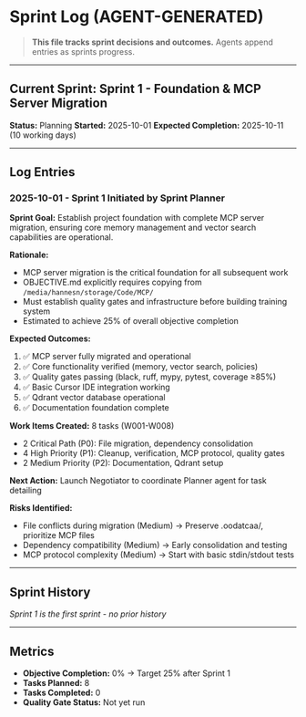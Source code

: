 # Sprint Log (AGENT-GENERATED)

> **This file tracks sprint decisions and outcomes.** Agents append entries as sprints progress.

---

## Current Sprint: Sprint 1 - Foundation & MCP Server Migration

**Status:** Planning
**Started:** 2025-10-01
**Expected Completion:** 2025-10-11 (10 working days)

---

## Log Entries

### 2025-10-01 - Sprint 1 Initiated by Sprint Planner

**Sprint Goal:** Establish project foundation with complete MCP server migration, ensuring core memory management and vector search capabilities are operational.

**Rationale:**
- MCP server migration is the critical foundation for all subsequent work
- OBJECTIVE.md explicitly requires copying from `/media/hannesn/storage/Code/MCP/`
- Must establish quality gates and infrastructure before building training system
- Estimated to achieve 25% of overall objective completion

**Expected Outcomes:**
1. ✅ MCP server fully migrated and operational
2. ✅ Core functionality verified (memory, vector search, policies)
3. ✅ Quality gates passing (black, ruff, mypy, pytest, coverage ≥85%)
4. ✅ Basic Cursor IDE integration working
5. ✅ Qdrant vector database operational
6. ✅ Documentation foundation complete

**Work Items Created:** 8 tasks (W001-W008)
- 2 Critical Path (P0): File migration, dependency consolidation
- 4 High Priority (P1): Cleanup, verification, MCP protocol, quality gates
- 2 Medium Priority (P2): Documentation, Qdrant setup

**Next Action:** Launch Negotiator to coordinate Planner agent for task detailing

**Risks Identified:**
- File conflicts during migration (Medium) → Preserve .oodatcaa/, prioritize MCP files
- Dependency compatibility (Medium) → Early consolidation and testing
- MCP protocol complexity (Medium) → Start with basic stdin/stdout tests

---

## Sprint History
*Sprint 1 is the first sprint - no prior history*

---

## Metrics
- **Objective Completion:** 0% → Target 25% after Sprint 1
- **Tasks Planned:** 8
- **Tasks Completed:** 0
- **Quality Gate Status:** Not yet run
